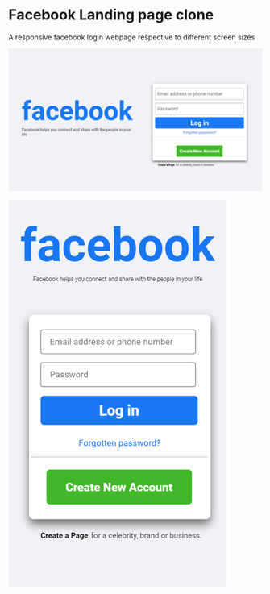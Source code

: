 # Facebook Landing page clone

A responsive facebook login webpage respective to different screen sizes

![](./Output.png)

![](./Mobile-output.png)